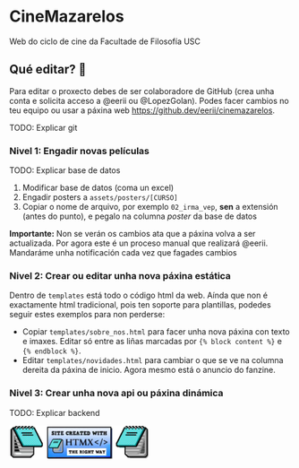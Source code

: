 # CineMazarelos

Web do ciclo de cine da Facultade de Filosofía USC

## Qué editar? 📝

Para editar o proxecto debes de ser colaboradore de GitHub (crea unha conta e solicita acceso a @eerii ou @LopezGolan). Podes facer cambios no teu equipo ou usar a páxina web https://github.dev/eerii/cinemazarelos.

TODO: Explicar git

### Nivel 1: Engadir novas películas

TODO: Explicar base de datos

1. Modificar base de datos (coma un excel)
2. Engadir posters a `assets/posters/[CURSO]`
3. Copiar o nome de arquivo, por exemplo `02_irma_vep`, **sen** a extensión (antes do punto), e pegalo na columna _poster_ da base de datos

**Importante:** Non se verán os cambios ata que a páxina volva a ser actualizada. Por agora este é un proceso manual que realizará @eerii. Mandaráme unha notificación cada vez que fagades cambios

### Nivel 2: Crear ou editar unha nova páxina estática

Dentro de `templates` está todo o código html da web. Aínda que non é exactamente html tradicional, pois ten soporte para plantillas, podedes seguir estes exemplos para non perderse:

- Copiar `templates/sobre_nos.html` para facer unha nova páxina con texto e imaxes. Editar só entre as liñas marcadas por `{% block content %}` e `{% endblock %}`.
- Editar `templates/novidades.html` para cambiar o que se ve na columna dereita da páxina de inicio. Agora mesmo está o anuncio do fanzine.

### Nivel 3: Crear unha nova api ou páxina dinámica

TODO: Explicar backend

<a href="https://htmx.org/">
    <img src='assets/created_with.webp' width='250'>
</a>